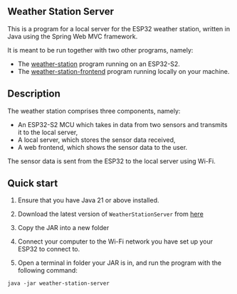 ## Weather Station Server

This is a program for a local server for the ESP32 weather station, written in Java using the Spring Web MVC framework.

It is meant to be run together with two other programs, namely:

* The [weather-station](https://github.com/jemehgoh/weather-station) program running on an ESP32-S2.
* The [weather-station-frontend](https://github.com/jemehgoh/weather-station-frontend) program running locally on your machine.

## Description

The weather station comprises three components, namely:
* An ESP32-S2 MCU which takes in data from two sensors and transmits it to the local server,
* A local server, which stores the sensor data received,
* A web frontend, which shows the sensor data to the user.

The sensor data is sent from the ESP32 to the local server using Wi-Fi. 

## Quick start

1. Ensure that you have Java 21 or above installed.

2. Download the latest version of `WeatherStationServer` from [here](https://github.com/jemehgoh/weatherstationserver/releases) 

3. Copy the JAR into a new folder

4. Connect your computer to the Wi-Fi network you have set up your ESP32 to connect to. 

5. Open a terminal in folder your JAR is in, and run the program with the following command: 
```
java -jar weather-station-server
```



